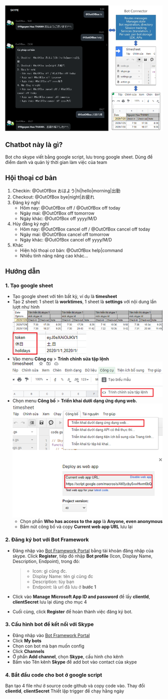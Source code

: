 ![screenshot.png](img/screenshot.png)
## Chatbot này là gì?
Bot cho skype viết bằng google script, lưu trong google sheet.
Dùng để điểm danh và quản lý thời gian làm việc của team

## Hội thoại cơ bản
1. Checkin:  @OutOfBox おはよう|hi|hello|morning|出勤
2. Checkout: @OutOfBox bye|night|お疲れ
3. Đăng ký nghỉ
   - Hôm nay: @OutOfBox off / @OutOfBox off today
   - Ngày mai: @OutOfBox off tomorrow
   - Ngày khác: @OutOfBox off yyyy/M/D
4. Hủy đăng ký nghỉ
   - Hôm nay: @OutOfBox cancel off / @OutOfBox cancel off today
   - Ngày mai: @OutOfBox cancel off tomorrow
   - Ngày khác: @OutOfBox cancel off yyyy/M/D
5. Khác
   - Hiện hội thoại cơ bản: @OutOfBox help|command
   - Nhiều tính năng nâng cao khác...

## Hướng dẫn
### 1. Tạo google sheet
- Tạo google sheet với tên bất kỳ, ví dụ là **timesheet**
- Tạo 2 sheet: 1 sheet là **worktimes**, 1 sheet là **settings** với nội dung lần lượt như hình
![sheet-1.png](img/sheet-1.png)
![sheet-2.png](img/sheet-2.png)
- Vào menu **Công cụ** > **Trình chỉnh sửa tập lệnh**
![sheet-3.png](img/sheet-3.png)
- Chọn menu **Công bố** > **Triển khai dưới dạng ứng dụng web.**
![sheet-4.png](img/sheet-4.png)
   - Chọn phần **Who has access to the app** là **Anyone, even anonymous**
   - Bấm nút công bố và copy **Current web app URL** lưu lại

### 2. Đăng ký bot với Bot Framework
- Đăng nhập vào [Bot Framework Portal](https://dev.botframework.com/) bằng tài khoản đăng nhập của skype. Click **Register**, tiếp đó nhập **Bot profile** (Icon, Display Name, Description, Endpoint), trong đó:
  > - Icon: gì cũng đc.
  > - Display Name: tên gì cũng đc
  > - Description: tùy bạn
  > - Endpoint: là url đã lưu ở **bước 1**

- Click vào **Manage Microsoft App ID and password** để lấy **clientId**, **clientSecret** lưu lại dùng cho mục 4
- Cuối cùng, click **Register** để hoàn thành việc đăng ký bot.

### 3. Cấu hình bot để kết nối với Skype
- Đăng nhập vào [Bot Framework Portal](https://dev.botframework.com/)
- Click **My bots**
- Chọn con bot mà bạn muốn config
- Click **Channels**
- Ở phần **Add channel**, chọn **Skype**, cấu hình cho kênh
- Bấm vào Tên kênh **Skype** để add bot vào contact của skype

### 4. Bắt đầu code cho bot ở google script
Bạn tạo 4 file như ở source code github và copy code vào.
Thay đổi **clientId**, **clientSecret**
Thiết lập trigger để chạy hằng ngày